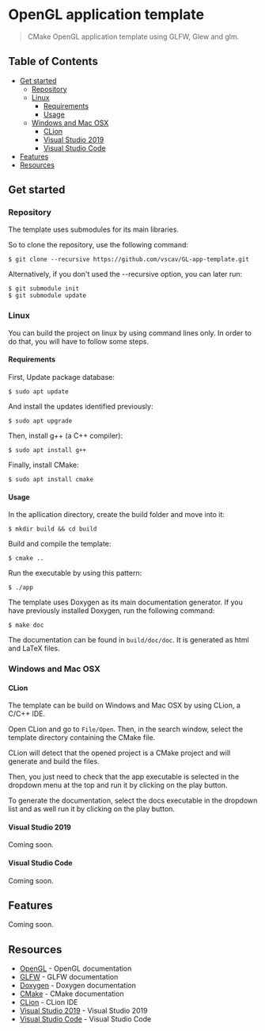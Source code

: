 # OpenGL application template

> CMake OpenGL application template using GLFW, Glew and glm.

## Table of Contents

* [Get started](#get-started)
  * [Repository](#repository)
  * [Linux](#linux)
    * [Requirements](#requirements)
    * [Usage](#usage)
  * [Windows and Mac OSX](#windows-and-mac-osx)
    * [CLion](#clion)
    * [Visual Studio 2019](#visual-studio-2019)
    * [Visual Studio Code](#visual-studio-code)
* [Features](#features)
* [Resources](#resources)

## Get started

### Repository

The template uses submodules for its main libraries.

So to clone the repository, use the following command:

```
$ git clone --recursive https://github.com/vscav/GL-app-template.git
```

Alternatively, if you don't used the --recursive option, you can later run:

```
$ git submodule init
$ git submodule update
```

### Linux

You can build the project on linux by using command lines only. In order to do that, you will have to follow some steps.

#### Requirements

First, Update package database:

```
$ sudo apt update
```

And install the updates identified previously:

```
$ sudo apt upgrade
```

Then, install g++ (a C++ compiler):

```
$ sudo apt install g++
```

Finally, install CMake:

```
$ sudo apt install cmake
```

#### Usage

In the apllication directory, create the build folder and move into it:

```
$ mkdir build && cd build
```

Build and compile the template:

```
$ cmake ..
```

Run the executable by using this pattern:

```
$ ./app
```

The template uses Doxygen as its main documentation generator. If you have previously installed Doxygen, run the following command:

```
$ make doc
```

The documentation can be found in `build/doc/doc`. It is generated as html and LaTeX files.

### Windows and Mac OSX

#### CLion

The template can be build on Windows and Mac OSX by using CLion, a C/C++ IDE.

Open CLion and go to `File/Open`. Then, in the search window, select the template directory containing the CMake file.

CLion will detect that the opened project is a CMake project and will generate and build the files.

Then, you just need to check that the app executable is selected in the dropdown menu at the top and run it by clicking on the play button.

To generate the documentation, select the docs executable in the dropdown list and as well run it by clicking on the play button.

#### Visual Studio 2019

Coming soon.

#### Visual Studio Code

Coming soon.

## Features

Coming soon.

## Resources

- [OpenGL](https://www.khronos.org/registry/OpenGL-Refpages/gl4/) - OpenGL documentation
- [GLFW](https://www.glfw.org/documentation.html) - GLFW documentation
- [Doxygen](https://www.doxygen.nl/manual/index.html) - Doxygen documentation
- [CMake](https://cmake.org/cmake/help/v3.19/) - CMake documentation
- [CLion](https://www.jetbrains.com/fr-fr/clion/) - CLion IDE
- [Visual Studio 2019](https://visualstudio.microsoft.com/fr/vs/) - Visual Studio 2019
- [Visual Studio Code](https://code.visualstudio.com/) - Visual Studio Code

